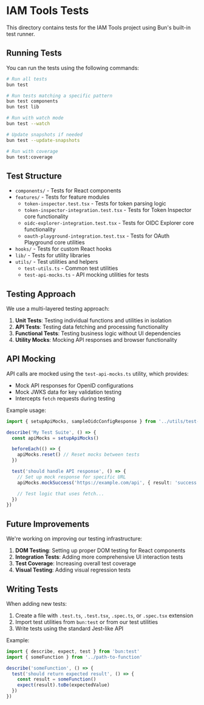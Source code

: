 # IAM Tools Tests

This directory contains tests for the IAM Tools project using Bun's built-in test runner.

## Running Tests

You can run the tests using the following commands:

```bash
# Run all tests
bun test

# Run tests matching a specific pattern
bun test components
bun test lib

# Run with watch mode
bun test --watch

# Update snapshots if needed
bun test --update-snapshots

# Run with coverage
bun test:coverage
```

## Test Structure

- `components/` - Tests for React components
- `features/` - Tests for feature modules
  - `token-inspector.test.tsx` - Tests for token parsing logic
  - `token-inspector-integration.test.tsx` - Tests for Token Inspector core functionality
  - `oidc-explorer-integration.test.tsx` - Tests for OIDC Explorer core functionality
  - `oauth-playground-integration.test.tsx` - Tests for OAuth Playground core utilities
- `hooks/` - Tests for custom React hooks
- `lib/` - Tests for utility libraries
- `utils/` - Test utilities and helpers
  - `test-utils.ts` - Common test utilities
  - `test-api-mocks.ts` - API mocking utilities for tests

## Testing Approach

We use a multi-layered testing approach:

1. **Unit Tests**: Testing individual functions and utilities in isolation
2. **API Tests**: Testing data fetching and processing functionality
3. **Functional Tests**: Testing business logic without UI dependencies
4. **Utility Mocks**: Mocking API responses and browser functionality

## API Mocking

API calls are mocked using the `test-api-mocks.ts` utility, which provides:

- Mock API responses for OpenID configurations
- Mock JWKS data for key validation testing
- Intercepts `fetch` requests during testing

Example usage:

```typescript
import { setupApiMocks, sampleOidcConfigResponse } from '../utils/test-api-mocks'

describe('My Test Suite', () => {
  const apiMocks = setupApiMocks()

  beforeEach(() => {
    apiMocks.reset() // Reset mocks between tests
  })

  test('should handle API response', () => {
    // Set up mock response for specific URL
    apiMocks.mockSuccess('https://example.com/api', { result: 'success' })

    // Test logic that uses fetch...
  })
})
```

## Future Improvements

We're working on improving our testing infrastructure:

1. **DOM Testing**: Setting up proper DOM testing for React components
2. **Integration Tests**: Adding more comprehensive UI interaction tests
3. **Test Coverage**: Increasing overall test coverage
4. **Visual Testing**: Adding visual regression tests

## Writing Tests

When adding new tests:

1. Create a file with `.test.ts`, `.test.tsx`, `.spec.ts`, or `.spec.tsx` extension
2. Import test utilities from `bun:test` or from our test utilities
3. Write tests using the standard Jest-like API

Example:

```typescript
import { describe, expect, test } from 'bun:test'
import { someFunction } from '../path-to-function'

describe('someFunction', () => {
  test('should return expected result', () => {
    const result = someFunction()
    expect(result).toBe(expectedValue)
  })
})
```

